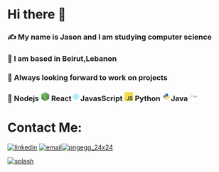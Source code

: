 


# Hi there 👋

### :writing_hand: My name is Jason and I am studying computer science
### :deciduous_tree: I am based in Beirut,Lebanon
### :handshake: Always looking forward to work on projects
### :brain: Nodejs <img height="20" src="https://raw.githubusercontent.com/github/explore/80688e429a7d4ef2fca1e82350fe8e3517d3494d/topics/nodejs/nodejs.png">  React<img height="20" src="https://raw.githubusercontent.com/github/explore/80688e429a7d4ef2fca1e82350fe8e3517d3494d/topics/react/react.png">JavasScript  <img height="20" src="https://raw.githubusercontent.com/github/explore/80688e429a7d4ef2fca1e82350fe8e3517d3494d/topics/javascript/javascript.png"> Python <img height="20" src="https://raw.githubusercontent.com/github/explore/80688e429a7d4ef2fca1e82350fe8e3517d3494d/topics/python/python.png">Java <img height="20" src="https://raw.githubusercontent.com/github/explore/80688e429a7d4ef2fca1e82350fe8e3517d3494d/topics/java/java.png">


# Contact Me:
 [![linkedin](https://user-images.githubusercontent.com/25087769/87172072-530a5080-c2dc-11ea-8e2c-8ee4dbf3394b.png)](https://www.linkedin.com/in/jason-rouss-7a8129190/) [![email](https://user-images.githubusercontent.com/25087769/87174308-a4680f00-c2df-11ea-90b0-5fa1fa76d2f1.png)](mailto:jasonrousswork@gmail.com)[![pngegg_24x24](https://user-images.githubusercontent.com/67536039/129952040-8c471b24-8171-46ac-9a81-e7ae958db340.png)](https://discord.gg/92qyNJHs3E)


 


[![splash](https://user-images.githubusercontent.com/67536039/129940541-6051f189-dd4a-4aea-8d0a-c55076bf870e.png)](https://media.giphy.com/media/9EQ43fJGgRaFi/giphy.gif)
